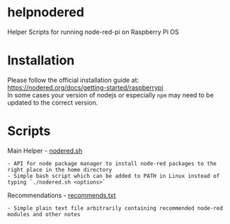 # helpnodered
Helper Scripts for running node-red-pi on Raspberry Pi OS

# Installation
Please follow the official installation guide at: https://nodered.org/docs/getting-started/raspberrypi \
In some cases your version of nodejs or especially `npm` may need to be updated to the correct version.

# Scripts
Main Helper - [nodered.sh](/nodered.sh)
```
- API for node package manager to install node-red packages to the right place in the home directory
- Simple bash script which can be added to PATH in Linux instead of typing `./nodered.sh <options>`
```
Recommendations - [recommends.txt](/recommends.txt)
```
- Simple plain text file arbitrarily containing recommended node-red modules and other notes
```
